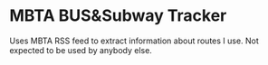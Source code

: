 MBTA BUS&Subway Tracker
=============

Uses MBTA RSS feed to extract information about routes I use.
Not expected to be used by anybody else.
